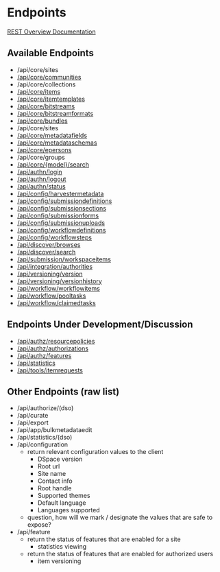 # Endpoints
[REST Overview Documentation](README.md)

## Available Endpoints
* /api/core/sites
* [/api/core/communities](communities.md)
* /api/core/collections
* [/api/core/items](items.md)
* [/api/core/itemtemplates](itemtemplates.md)
* [/api/core/bitstreams](bitstreams.md)
* [/api/core/bitstreamformats](bitstreamformats.md)
* [/api/core/bundles](bundles.md)
* /api/core/sites
* [/api/core/metadatafields](metadatafields.md)
* [/api/core/metadataschemas](metadataschemas.md)
* [/api/core/epersons](epersons.md)
* /api/core/groups
* [/api/core/{model}/search](search-rels.md)
* [/api/authn/login](authentication.md#Login)
* [/api/authn/logout](authentication.md#Logout)
* [/api/authn/status](authentication.md#Status)
* [/api/config/harvestermetadata](harvestermetadata.md)
* [/api/config/submissiondefinitions](submissiondefinitions.md)
* [/api/config/submissionsections](submissionsections.md)
* [/api/config/submissionforms](submissionforms.md)
* [/api/config/submissionuploads](submissionuploads.md)
* [/api/config/workflowdefinitions](workflowdefinitions.md)
* [/api/config/workflowsteps](workflowsteps.md)
* [/api/discover/browses](browses.md)
* [/api/discover/search](search-endpoint.md)
* [/api/submission/workspaceitems](workspaceitems.md)
* [/api/integration/authorities](authorities.md)
* [/api/versioning/version](version.md)
* [/api/versioning/versionhistory](versionhistory.md)
* [/api/workflow/workflowitems](workflowitems.md)
* [/api/workflow/pooltasks](pooltasks.md)
* [/api/workflow/claimedtasks](claimedtasks.md)

## Endpoints Under Development/Discussion
* [/api/authz/resourcepolicies](resourcepolicies.md)
* [/api/authz/authorizations](authorizations.md)
* [/api/authz/features](features.md)
* [/api/statistics](statistics.md)
* [/api/tools/itemrequests](item-requests.md)

## Other Endpoints (raw list)
* /api/authorize/(dso)
* /api/curate
* /api/export
* /api/app/bulkmetadataedit
* /api/statistics/(dso)
* /api/configuration
  * return relevant configuration values to the client
    * DSpace version
    * Root url
    * Site name
    * Contact info
    * Root handle
    * Supported themes
    * Default language
    * Languages supported
  * question, how will we mark / designate the values that are safe to expose?
* /api/feature
  * return the status of features that are enabled for a site
    * statistics viewing
  * return the status of features that are enabled for authorized users
    * item versioning
